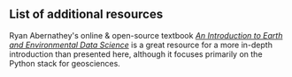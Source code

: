 ## List of additional resources

Ryan Abernathey's online & open-source textbook [*An Introduction to Earth and Environmental Data Science*](https://earth-env-data-science.github.io/intro.html) is a great resource for a more in-depth introduction than presented here, although it focuses primarily on the Python stack for geosciences.